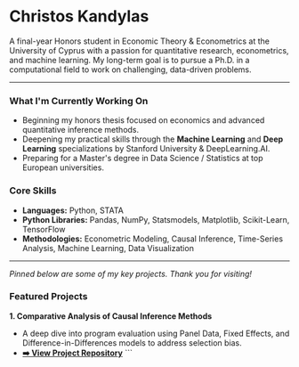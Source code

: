 # Christos Kandylas

A final-year Honors student in Economic Theory & Econometrics at the University of Cyprus with a passion for quantitative research, econometrics, and machine learning. My long-term goal is to pursue a Ph.D. in a computational field to work on challenging, data-driven problems.

---

### What I'm Currently Working On

* Beginning my honors thesis focused on economics and advanced quantitative inference methods.
* Deepening my practical skills through the **Machine Learning** and **Deep Learning** specializations by Stanford University & DeepLearning.AI.
* Preparing for a Master's degree in Data Science / Statistics at top European universities.

### Core Skills

* **Languages:** Python, STATA
* **Python Libraries:** Pandas, NumPy, Statsmodels, Matplotlib, Scikit-Learn, TensorFlow
* **Methodologies:** Econometric Modeling, Causal Inference, Time-Series Analysis, Machine Learning, Data Visualization

---
*Pinned below are some of my key projects. Thank you for visiting!*


### Featured Projects

**1. Comparative Analysis of Causal Inference Methods**
   * A deep dive into program evaluation using Panel Data, Fixed Effects, and Difference-in-Differences models to address selection bias.
   * **[➡️ View Project Repository](https://github.com/03ChristosK/Project-Repository/blob/main/README.md)** ```

